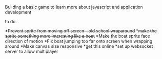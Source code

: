 Building a basic game to learn more about javascript and application development

to do:

*~~Prevent sprite from moving off screen - old school wraparound~~
*~~make the sprite something more interesting like a boat~~
*Make the boat sprite face direction of motion
*Fix boat jumping too far onto screen when wrapping around
*Make canvas size responsive
*get this online
*set up websocket server to allow multiplayer